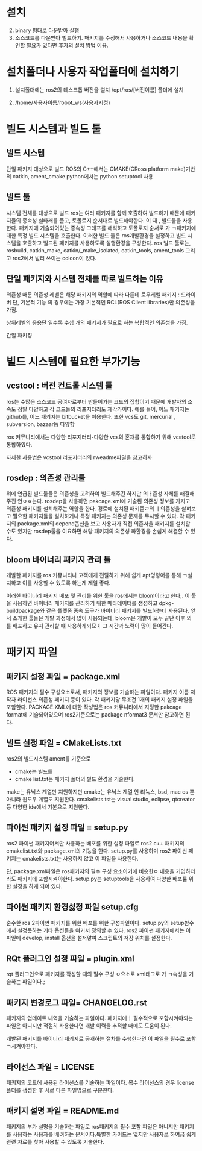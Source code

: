 
# 설치
2. binary 형태로 다운받아 실행
2. 소스코드를 다운받아 빌드하기. 패키지를 수정해서 사용하거나 소스코드 내용을 확인할 필요가 있다면 후자의 설치 방법 이용.

# 설치폴더나 사용자 작업폴더에 설치하기
1. 설치폴더에는 ros2의 데스크톱 버전을 설치
/opt/ros/[버전이름] 폴더에 설치

2. /home/사용자이름/robot_ws(사용자지정)

# 빌드 시스템과 빌드 툴
## 빌드 시스템
단일 패키지 대상으로 빌드
ROS의 C++에서는 CMAKE(CRoss platform make)기반의 catkin, ament_cmake
python에서는 python setuptool 사용
## 빌드 툴
시스템 전체를 대상으로 빌드
ros는 여러 패키지를 함께 호출하여 빌드하기 때문에
패키지들의 종속성 실타래를 풀고, 토폴로지 순서대로 빌드해야한다.
이 때 , 빌드툴을 사용한다.
패키지에 기술되어있는 종속성 그래프를 해석하고
토폴로지 순서로 가 ㄱ패키지에 대한 특정 빌드 시스템을 호출한다.
이러한 빌드 툴은 ros개발환경을 설정하고 빌드 시스템을 호출하고
빌드된 패키지를 사용하도록 실행환경을 구성한다.
ros 빌드 툴로는, rosbuild, catkin_make, catkin/_make_isolated, catkin_tools, ament_tools
그리고 ros2에서 널리 쓰이는 colcon이 있다.

## 단일 패키지와 시스템 전체를 따로 빌드하는 이유
의존성 때문
의존성 레벨은
해당 패키지의 역할에 따라 다른데
로우레벨 패키지 : 드라이버 단, 기본적 기능
의 경우에는 가장 기본적인 RCL(ROS Client libraries)만 의존성을 가짐.

상위레벨의 응용단 일수록
수십 개의 패키지가 필요로 하는 복합적인 의존성을 가짐.

간일 패키징

# 빌드 시스템에 필요한 부가기능
## vcstool : 버전 컨트롤 시스템 툴
ros는 수많은 소스코드 공여자로부터 만들어가는 코드의 집합이기 때문에
개발자의 소속도 정말 다양하고 각 코드들의 리포지터리도 제각가이다.
예를 들어, 어느 패키지는 github를, 어느 패키지는 bitbucket을 이용한다.
또한 vcs도 git, mercurial , subversion, bazaar등 다양함

ros 커뮤니티에서는 다양한 리포지터리-다양한 vcs의 혼재를 통합하기 위해
vcstool로 통합하였다.

자세한 사용법은 vcstool 리포지터리의 rweadme파일을 참고하자

## rosdep : 의존성 관리툴
위에 언급된 빌드툴들은
의존성을 고려하여 빌드해주긴 하지만
의ㅏ존성 자체를 해결해주진 안ㅇㅎ는다.
rosdep을 사용하면 pakcage.xml에 기술된 의존성 정보를 가지고 의존성 패키지를 설치해주는 역할을 한다.
경로에 설치된 패키즏ㄹ의 ㅣ의존성을 살펴보고
필요한 패키지들을 설치하거나
특정 패키지는 의존성 문제를 무시할 수 있다.
각 패키지의 package.xml의 depend옵션을 보고 사용자가 직접 의존서을 패키지를 설치할 수도 있지만
rosdep툴을 이요하면 해당 패키지의 의존성 화환경을 손쉽게 해결할 수 있다.

## bloom 바이너리 패키지 관리 툴
개발한 패키지를 ros 커뮤니티나 고객에게 전달하기 위해
쉽게 apt명령어를 통해 ㄱ설치하고 이를 사용할 수 있도록 하는게 제일 좋다.

이러한 바이너리 패키지 배포 및 관리를 위한 툴을 ros에서는 
bloom이라고 한다,.
이 툴을 사용하면 바이너리 패키지를 관리하기 위한 메타데이터를 생성하고
dpkg-buildpackage와 같은 플랫폼 종속 도구가 바이너리 패키지를 빌드하는데 사용된다.
앞서 소개한 툴들은 개발 과정에서 많이 사용되는데, bloom은 개발이 모두 끝난 이후 의를 배포하고
유지 관리할 떄 사용하게되묘ㅕ 그 시간과 노력이 많이 들어간다.

# 패키지 파일
## 패키지 설정 파일 = package.xml
ROS 패키지의 필수 구성요소로서, 패키지의 정보를 기술하는 파일이다.
패키지 이름
저작자
라이선스
의존성 패키지 등이 있다.
각 패키지당 무조건 1개의 패키지 설정 파일을 포함한다.
PACKAGE.XML에 대한 작성법은 ros 커뮤니티에서 지정한 pakcage format에 기술되어있으며
ros2기준으로는 package nformat3 문서만 참고하면 된다.

## 빌드 설정 파일 = CMakeLists.txt
ros2의 빌드시스템 ament를 기준으로
- cmake는 빌드를
- cmake list.txt는 패키지 폴더의 빌드 환경을 기술한다.

make는 유닉스 계열만 지원하지만
cmake는 유닉스 계열 인 리눅스, bsd, mac os 뿐 아니라 윈도우 계열도 지원한다.
cmakelists.tst는 visual studio, eclipse, qtcreator 등 다양한 ide에서 기본으로 지원한다.

## 파이썬 패키지 설정 파일 = setup.py
ros2 파이썬 패키지어서만 사용하는 배포를 위한 설정 파일로
ros2 c++ 패키지의 cmakelist.txt와 package.xml의 기능을 한다.
setup.py를 사용하며
ros2 파이썬 패키지는 cmakelists.txt는 사용하지 않고 이 파일을 사용한다.

단, package.xml파일은 ros패키지의 필수 구성 요소이기에
비슷한ㅇ 내용을 기입하더라도 패키지에 포함시켜야한다.
setup.py는 setuptools을 사용하여 다양한 배포릃 위한 설정을 하게 되어 있다.


## 파이썬 패키지 환경섫정 파일 setup.cfg
순수한 ros 2파이썬 패키지를 위한 배포를 위한 구성파일이다.
setup.py의 setup함수에서 설정못하는 기타 옵션들을 여기서 정의할 수 있다.
ros2 파이썬 패키지에서는 이 파일에
develop, install 옵션을 설저앟여 스크립트의 저장 위치를 설정한다.

## RQt 플러그인 설정 파일 = plugin.xml
rqt 플러그인으로 패키지를 작성할 때의 필수 구성 ㅇ요소로 xml태그로 가 ㄱ속성을 기술하는 파일이다.;


## 패키지 변경로그 파일= CHANGELOG.rst
패키지의 업데이트 내역을 기술하는 파일이다.
패키지에ㅓ 필수적으로 포함시켜야되는 파일은 아니지만
적절히 사용한다면 개발 이력을 추적할 때에도 도움이 된다.

개발된 패키지를 바이너리 패키지로 공개하는 절차를 수행한다면 이 파일을 필수로 포함ㄱ시켜야한다.

## 라이선스 파일 = LICENSE
패키지의 코드에 사용된 라이선스를 기술하는 파일이다.
복수 라이선스의 경우  license폴더를 생성한 후 서로 다른 파일명으로 구분한다.

## 패키지 설명 파일 = README.md
패키지의 부가 설명을 기술하는 파일로 ros패키지의 필수 포함 파일은 아니지만
패키지를 사용하는 사용자를 배려하는 문서이다.특별한 가이드는 없지만 사용자로 하여금 쉽게 관련 자료를 찾아
사용할 수 있도록 기술한다.
